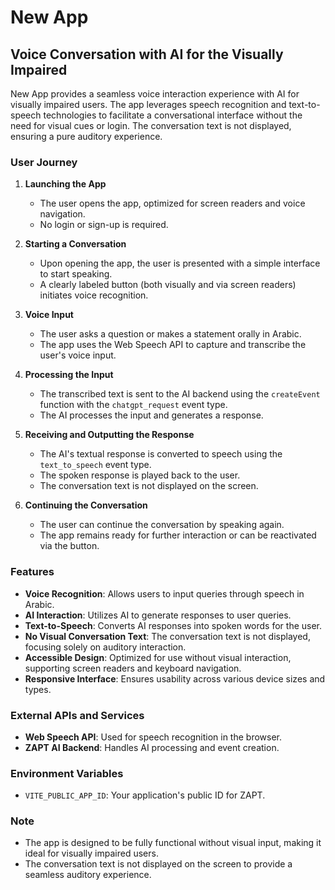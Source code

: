 # New App

## Voice Conversation with AI for the Visually Impaired

New App provides a seamless voice interaction experience with AI for visually impaired users. The app leverages speech recognition and text-to-speech technologies to facilitate a conversational interface without the need for visual cues or login. The conversation text is not displayed, ensuring a pure auditory experience.

### User Journey

1. **Launching the App**
   - The user opens the app, optimized for screen readers and voice navigation.
   - No login or sign-up is required.

2. **Starting a Conversation**
   - Upon opening the app, the user is presented with a simple interface to start speaking.
   - A clearly labeled button (both visually and via screen readers) initiates voice recognition.

3. **Voice Input**
   - The user asks a question or makes a statement orally in Arabic.
   - The app uses the Web Speech API to capture and transcribe the user's voice input.

4. **Processing the Input**
   - The transcribed text is sent to the AI backend using the `createEvent` function with the `chatgpt_request` event type.
   - The AI processes the input and generates a response.

5. **Receiving and Outputting the Response**
   - The AI's textual response is converted to speech using the `text_to_speech` event type.
   - The spoken response is played back to the user.
   - The conversation text is not displayed on the screen.

6. **Continuing the Conversation**
   - The user can continue the conversation by speaking again.
   - The app remains ready for further interaction or can be reactivated via the button.

### Features

- **Voice Recognition**: Allows users to input queries through speech in Arabic.
- **AI Interaction**: Utilizes AI to generate responses to user queries.
- **Text-to-Speech**: Converts AI responses into spoken words for the user.
- **No Visual Conversation Text**: The conversation text is not displayed, focusing solely on auditory interaction.
- **Accessible Design**: Optimized for use without visual interaction, supporting screen readers and keyboard navigation.
- **Responsive Interface**: Ensures usability across various device sizes and types.

### External APIs and Services

- **Web Speech API**: Used for speech recognition in the browser.
- **ZAPT AI Backend**: Handles AI processing and event creation.

### Environment Variables

- `VITE_PUBLIC_APP_ID`: Your application's public ID for ZAPT.

### Note

- The app is designed to be fully functional without visual input, making it ideal for visually impaired users.
- The conversation text is not displayed on the screen to provide a seamless auditory experience.